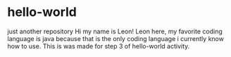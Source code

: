# hello-world
just another repository
Hi my name is Leon!
Leon here, my favorite coding language is java because that is the only coding language i currently know how to use.
This is was made for step 3 of hello-world activity.
